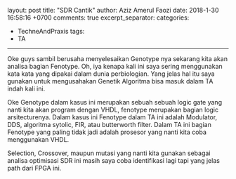 layout: post
title: "SDR Cantik"
author: Aziz Amerul Faozi
date: 2018-1-30 16:58:16 +0700
comments: true
excerpt_separator:  <!--more-->
categories: 
- TechneAndPraxis
tags:
- TA
---

Oke guys sambil berusaha menyelesaikan Genotype nya sekarang kita akan analisa bagian Fenotype. Oh, iya kenapa kali ini saya sering menggunakan kata kata yang dipakai dalam dunia perbiologian. Yang jelas hal itu saya gunakan untuk mengusahakan Genetik Algoritma bisa masuk dalam TA indah kali ini.

Oke Genotype dalam kasus ini merupakan sebuah sebuah logic gate yang nanti kita akan program dengan VHDL, fenotype merupakan bagian logic arsitecturenya. Dalam kasus ini Fenotype dalam TA ini adalah Modulator, DDS, algoritma sytolic, FIR, atau butterworth filter. Dalam TA ini bagian Fenotype yang paling tidak jadi adalah prosesor yang nanti kita coba menggunakan VHDL.


Selection, Crossover, maupun mutasi yang nanti kita gunakan sebagai analisa optimisasi SDR ini masih saya coba identifikasi lagi tapi yang jelas path dari FPGA ini. 

